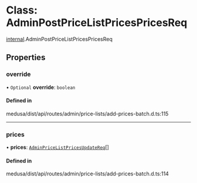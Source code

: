 # Class: AdminPostPriceListPricesPricesReq

[internal](../modules/internal-17.md).AdminPostPriceListPricesPricesReq

## Properties

### override

• `Optional` **override**: `boolean`

#### Defined in

medusa/dist/api/routes/admin/price-lists/add-prices-batch.d.ts:115

___

### prices

• **prices**: [`AdminPriceListPricesUpdateReq`](internal-17.AdminPriceListPricesUpdateReq.md)[]

#### Defined in

medusa/dist/api/routes/admin/price-lists/add-prices-batch.d.ts:114
